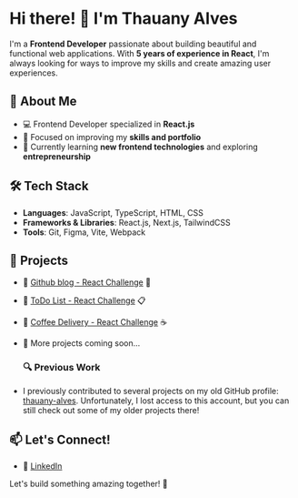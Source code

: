 # Hi there! 👋 I'm Thauany Alves
I'm a **Frontend Developer** passionate about building beautiful and functional web applications. With **5 years of experience in React**, I'm always looking for ways to improve my skills and create amazing user experiences.

## 🚀 About Me

- 💻 Frontend Developer specialized in **React.js**
- 🎯 Focused on improving my **skills and portfolio**
- 🌱 Currently learning **new frontend technologies** and exploring **entrepreneurship**

## 🛠 Tech Stack

- **Languages**: JavaScript, TypeScript, HTML, CSS
- **Frameworks & Libraries**: React.js, Next.js, TailwindCSS
- **Tools**: Git, Figma, Vite, Webpack

## 📌 Projects

- 🔹 [Github blog - React Challenge](https://github.com/ThauanyAA/github-blog) 💬
- 🔹 [ToDo List - React Challenge](https://github.com/ThauanyAA/TodoList) 📋
- 🔹 [Coffee Delivery - React Challenge](https://github.com/ThauanyAA/coffee-delivery) ☕
- 🔹 More projects coming soon...

  ### 🔍 Previous Work
- I previously contributed to several projects on my old GitHub profile: [thauany-alves](https://github.com/thauany-alves). Unfortunately, I lost access to this account, but you can still check out some of my older projects there!


## 📫 Let's Connect!

- 💼 [LinkedIn](https://www.linkedin.com/in/thauany-alves/)

Let's build something amazing together! 💜


